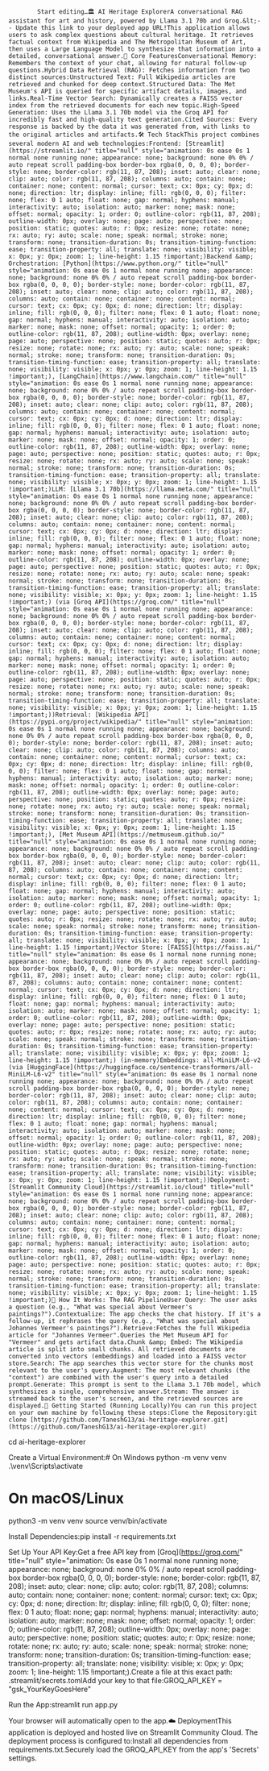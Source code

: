
            Start editing…🏛️ AI Heritage ExplorerA conversational RAG assistant for art and history, powered by Llama 3.1 70b and Groq.&lt;-- Update this link to your deployed app URL!This application allows users to ask complex questions about cultural heritage. It retrieves factual context from Wikipedia and The Metropolitan Museum of Art, then uses a Large Language Model to synthesize that information into a detailed, conversational answer.🌟 Core FeaturesConversational Memory: Remembers the context of your chat, allowing for natural follow-up questions.Hybrid Data Retrieval (RAG): Fetches information from two distinct sources:Unstructured Text: Full Wikipedia articles are retrieved and chunked for deep context.Structured Data: The Met Museum's API is queried for specific artifact details, images, and links.Real-Time Vector Search: Dynamically creates a FAISS vector index from the retrieved documents for each new topic.High-Speed Generation: Uses the Llama 3.1 70b model via the Groq API for incredibly fast and high-quality text generation.Cited Sources: Every response is backed by the data it was generated from, with links to the original articles and artifacts.🛠️ Tech StackThis project combines several modern AI and web technologies:Frontend: [Streamlit](https://streamlit.io/" title="null" style="animation: 0s ease 0s 1 normal none running none; appearance: none; background: none 0% 0% / auto repeat scroll padding-box border-box rgba(0, 0, 0, 0); border-style: none; border-color: rgb(11, 87, 208); inset: auto; clear: none; clip: auto; color: rgb(11, 87, 208); columns: auto; contain: none; container: none; content: normal; cursor: text; cx: 0px; cy: 0px; d: none; direction: ltr; display: inline; fill: rgb(0, 0, 0); filter: none; flex: 0 1 auto; float: none; gap: normal; hyphens: manual; interactivity: auto; isolation: auto; marker: none; mask: none; offset: normal; opacity: 1; order: 0; outline-color: rgb(11, 87, 208); outline-width: 0px; overlay: none; page: auto; perspective: none; position: static; quotes: auto; r: 0px; resize: none; rotate: none; rx: auto; ry: auto; scale: none; speak: normal; stroke: none; transform: none; transition-duration: 0s; transition-timing-function: ease; transition-property: all; translate: none; visibility: visible; x: 0px; y: 0px; zoom: 1; line-height: 1.15 !important;)Backend &amp; Orchestration: [Python](https://www.python.org/" title="null" style="animation: 0s ease 0s 1 normal none running none; appearance: none; background: none 0% 0% / auto repeat scroll padding-box border-box rgba(0, 0, 0, 0); border-style: none; border-color: rgb(11, 87, 208); inset: auto; clear: none; clip: auto; color: rgb(11, 87, 208); columns: auto; contain: none; container: none; content: normal; cursor: text; cx: 0px; cy: 0px; d: none; direction: ltr; display: inline; fill: rgb(0, 0, 0); filter: none; flex: 0 1 auto; float: none; gap: normal; hyphens: manual; interactivity: auto; isolation: auto; marker: none; mask: none; offset: normal; opacity: 1; order: 0; outline-color: rgb(11, 87, 208); outline-width: 0px; overlay: none; page: auto; perspective: none; position: static; quotes: auto; r: 0px; resize: none; rotate: none; rx: auto; ry: auto; scale: none; speak: normal; stroke: none; transform: none; transition-duration: 0s; transition-timing-function: ease; transition-property: all; translate: none; visibility: visible; x: 0px; y: 0px; zoom: 1; line-height: 1.15 !important;), [LangChain](https://www.langchain.com/" title="null" style="animation: 0s ease 0s 1 normal none running none; appearance: none; background: none 0% 0% / auto repeat scroll padding-box border-box rgba(0, 0, 0, 0); border-style: none; border-color: rgb(11, 87, 208); inset: auto; clear: none; clip: auto; color: rgb(11, 87, 208); columns: auto; contain: none; container: none; content: normal; cursor: text; cx: 0px; cy: 0px; d: none; direction: ltr; display: inline; fill: rgb(0, 0, 0); filter: none; flex: 0 1 auto; float: none; gap: normal; hyphens: manual; interactivity: auto; isolation: auto; marker: none; mask: none; offset: normal; opacity: 1; order: 0; outline-color: rgb(11, 87, 208); outline-width: 0px; overlay: none; page: auto; perspective: none; position: static; quotes: auto; r: 0px; resize: none; rotate: none; rx: auto; ry: auto; scale: none; speak: normal; stroke: none; transform: none; transition-duration: 0s; transition-timing-function: ease; transition-property: all; translate: none; visibility: visible; x: 0px; y: 0px; zoom: 1; line-height: 1.15 !important;)LLM: [Llama 3.1 70b](https://llama.meta.com/" title="null" style="animation: 0s ease 0s 1 normal none running none; appearance: none; background: none 0% 0% / auto repeat scroll padding-box border-box rgba(0, 0, 0, 0); border-style: none; border-color: rgb(11, 87, 208); inset: auto; clear: none; clip: auto; color: rgb(11, 87, 208); columns: auto; contain: none; container: none; content: normal; cursor: text; cx: 0px; cy: 0px; d: none; direction: ltr; display: inline; fill: rgb(0, 0, 0); filter: none; flex: 0 1 auto; float: none; gap: normal; hyphens: manual; interactivity: auto; isolation: auto; marker: none; mask: none; offset: normal; opacity: 1; order: 0; outline-color: rgb(11, 87, 208); outline-width: 0px; overlay: none; page: auto; perspective: none; position: static; quotes: auto; r: 0px; resize: none; rotate: none; rx: auto; ry: auto; scale: none; speak: normal; stroke: none; transform: none; transition-duration: 0s; transition-timing-function: ease; transition-property: all; translate: none; visibility: visible; x: 0px; y: 0px; zoom: 1; line-height: 1.15 !important;) (via [Groq API](https://groq.com/" title="null" style="animation: 0s ease 0s 1 normal none running none; appearance: none; background: none 0% 0% / auto repeat scroll padding-box border-box rgba(0, 0, 0, 0); border-style: none; border-color: rgb(11, 87, 208); inset: auto; clear: none; clip: auto; color: rgb(11, 87, 208); columns: auto; contain: none; container: none; content: normal; cursor: text; cx: 0px; cy: 0px; d: none; direction: ltr; display: inline; fill: rgb(0, 0, 0); filter: none; flex: 0 1 auto; float: none; gap: normal; hyphens: manual; interactivity: auto; isolation: auto; marker: none; mask: none; offset: normal; opacity: 1; order: 0; outline-color: rgb(11, 87, 208); outline-width: 0px; overlay: none; page: auto; perspective: none; position: static; quotes: auto; r: 0px; resize: none; rotate: none; rx: auto; ry: auto; scale: none; speak: normal; stroke: none; transform: none; transition-duration: 0s; transition-timing-function: ease; transition-property: all; translate: none; visibility: visible; x: 0px; y: 0px; zoom: 1; line-height: 1.15 !important;))Retrieval: [Wikipedia API](https://pypi.org/project/wikipedia/" title="null" style="animation: 0s ease 0s 1 normal none running none; appearance: none; background: none 0% 0% / auto repeat scroll padding-box border-box rgba(0, 0, 0, 0); border-style: none; border-color: rgb(11, 87, 208); inset: auto; clear: none; clip: auto; color: rgb(11, 87, 208); columns: auto; contain: none; container: none; content: normal; cursor: text; cx: 0px; cy: 0px; d: none; direction: ltr; display: inline; fill: rgb(0, 0, 0); filter: none; flex: 0 1 auto; float: none; gap: normal; hyphens: manual; interactivity: auto; isolation: auto; marker: none; mask: none; offset: normal; opacity: 1; order: 0; outline-color: rgb(11, 87, 208); outline-width: 0px; overlay: none; page: auto; perspective: none; position: static; quotes: auto; r: 0px; resize: none; rotate: none; rx: auto; ry: auto; scale: none; speak: normal; stroke: none; transform: none; transition-duration: 0s; transition-timing-function: ease; transition-property: all; translate: none; visibility: visible; x: 0px; y: 0px; zoom: 1; line-height: 1.15 !important;), [Met Museum API](https://metmuseum.github.io/" title="null" style="animation: 0s ease 0s 1 normal none running none; appearance: none; background: none 0% 0% / auto repeat scroll padding-box border-box rgba(0, 0, 0, 0); border-style: none; border-color: rgb(11, 87, 208); inset: auto; clear: none; clip: auto; color: rgb(11, 87, 208); columns: auto; contain: none; container: none; content: normal; cursor: text; cx: 0px; cy: 0px; d: none; direction: ltr; display: inline; fill: rgb(0, 0, 0); filter: none; flex: 0 1 auto; float: none; gap: normal; hyphens: manual; interactivity: auto; isolation: auto; marker: none; mask: none; offset: normal; opacity: 1; order: 0; outline-color: rgb(11, 87, 208); outline-width: 0px; overlay: none; page: auto; perspective: none; position: static; quotes: auto; r: 0px; resize: none; rotate: none; rx: auto; ry: auto; scale: none; speak: normal; stroke: none; transform: none; transition-duration: 0s; transition-timing-function: ease; transition-property: all; translate: none; visibility: visible; x: 0px; y: 0px; zoom: 1; line-height: 1.15 !important;)Vector Store: [FAISS](https://faiss.ai/" title="null" style="animation: 0s ease 0s 1 normal none running none; appearance: none; background: none 0% 0% / auto repeat scroll padding-box border-box rgba(0, 0, 0, 0); border-style: none; border-color: rgb(11, 87, 208); inset: auto; clear: none; clip: auto; color: rgb(11, 87, 208); columns: auto; contain: none; container: none; content: normal; cursor: text; cx: 0px; cy: 0px; d: none; direction: ltr; display: inline; fill: rgb(0, 0, 0); filter: none; flex: 0 1 auto; float: none; gap: normal; hyphens: manual; interactivity: auto; isolation: auto; marker: none; mask: none; offset: normal; opacity: 1; order: 0; outline-color: rgb(11, 87, 208); outline-width: 0px; overlay: none; page: auto; perspective: none; position: static; quotes: auto; r: 0px; resize: none; rotate: none; rx: auto; ry: auto; scale: none; speak: normal; stroke: none; transform: none; transition-duration: 0s; transition-timing-function: ease; transition-property: all; translate: none; visibility: visible; x: 0px; y: 0px; zoom: 1; line-height: 1.15 !important;) (in-memory)Embeddings: all-MiniLM-L6-v2 (via [HuggingFace](https://huggingface.co/sentence-transformers/all-MiniLM-L6-v2" title="null" style="animation: 0s ease 0s 1 normal none running none; appearance: none; background: none 0% 0% / auto repeat scroll padding-box border-box rgba(0, 0, 0, 0); border-style: none; border-color: rgb(11, 87, 208); inset: auto; clear: none; clip: auto; color: rgb(11, 87, 208); columns: auto; contain: none; container: none; content: normal; cursor: text; cx: 0px; cy: 0px; d: none; direction: ltr; display: inline; fill: rgb(0, 0, 0); filter: none; flex: 0 1 auto; float: none; gap: normal; hyphens: manual; interactivity: auto; isolation: auto; marker: none; mask: none; offset: normal; opacity: 1; order: 0; outline-color: rgb(11, 87, 208); outline-width: 0px; overlay: none; page: auto; perspective: none; position: static; quotes: auto; r: 0px; resize: none; rotate: none; rx: auto; ry: auto; scale: none; speak: normal; stroke: none; transform: none; transition-duration: 0s; transition-timing-function: ease; transition-property: all; translate: none; visibility: visible; x: 0px; y: 0px; zoom: 1; line-height: 1.15 !important;))Deployment: [Streamlit Community Cloud](https://streamlit.io/cloud" title="null" style="animation: 0s ease 0s 1 normal none running none; appearance: none; background: none 0% 0% / auto repeat scroll padding-box border-box rgba(0, 0, 0, 0); border-style: none; border-color: rgb(11, 87, 208); inset: auto; clear: none; clip: auto; color: rgb(11, 87, 208); columns: auto; contain: none; container: none; content: normal; cursor: text; cx: 0px; cy: 0px; d: none; direction: ltr; display: inline; fill: rgb(0, 0, 0); filter: none; flex: 0 1 auto; float: none; gap: normal; hyphens: manual; interactivity: auto; isolation: auto; marker: none; mask: none; offset: normal; opacity: 1; order: 0; outline-color: rgb(11, 87, 208); outline-width: 0px; overlay: none; page: auto; perspective: none; position: static; quotes: auto; r: 0px; resize: none; rotate: none; rx: auto; ry: auto; scale: none; speak: normal; stroke: none; transform: none; transition-duration: 0s; transition-timing-function: ease; transition-property: all; translate: none; visibility: visible; x: 0px; y: 0px; zoom: 1; line-height: 1.15 !important;)🔄 How It Works: The RAG PipelineUser Query: The user asks a question (e.g., "What was special about Vermeer's paintings?").Contextualize: The app checks the chat history. If it's a follow-up, it rephrases the query (e.g., "What was special about Johannes Vermeer's paintings?").Retrieve:Fetches the full Wikipedia article for "Johannes Vermeer".Queries the Met Museum API for "Vermeer" and gets artifact data.Chunk &amp; Embed: The Wikipedia article is split into small chunks. All retrieved documents are converted into vectors (embeddings) and loaded into a FAISS vector store.Search: The app searches this vector store for the chunks most relevant to the user's query.Augment: The most relevant chunks (the "context") are combined with the user's query into a detailed prompt.Generate: This prompt is sent to the Llama 3.1 70b model, which synthesizes a single, comprehensive answer.Stream: The answer is streamed back to the user's screen, and the retrieved sources are displayed.🚀 Getting Started (Running Locally)You can run this project on your own machine by following these steps:Clone the Repository:git clone [https://github.com/TaneshG13/ai-heritage-explorer.git](https://github.com/TaneshG13/ai-heritage-explorer.git)
cd ai-heritage-explorer


Create a Virtual Environment:# On Windows
python -m venv venv
.\venv\Scripts\activate

# On macOS/Linux
python3 -m venv venv
source venv/bin/activate


Install Dependencies:pip install -r requirements.txt


Set Up Your API Key:Get a free API key from [Groq](https://groq.com/" title="null" style="animation: 0s ease 0s 1 normal none running none; appearance: none; background: none 0% 0% / auto repeat scroll padding-box border-box rgba(0, 0, 0, 0); border-style: none; border-color: rgb(11, 87, 208); inset: auto; clear: none; clip: auto; color: rgb(11, 87, 208); columns: auto; contain: none; container: none; content: normal; cursor: text; cx: 0px; cy: 0px; d: none; direction: ltr; display: inline; fill: rgb(0, 0, 0); filter: none; flex: 0 1 auto; float: none; gap: normal; hyphens: manual; interactivity: auto; isolation: auto; marker: none; mask: none; offset: normal; opacity: 1; order: 0; outline-color: rgb(11, 87, 208); outline-width: 0px; overlay: none; page: auto; perspective: none; position: static; quotes: auto; r: 0px; resize: none; rotate: none; rx: auto; ry: auto; scale: none; speak: normal; stroke: none; transform: none; transition-duration: 0s; transition-timing-function: ease; transition-property: all; translate: none; visibility: visible; x: 0px; y: 0px; zoom: 1; line-height: 1.15 !important;).Create a file at this exact path: .streamlit/secrets.tomlAdd your key to that file:GROQ_API_KEY = "gsk_YourKeyGoesHere"


Run the App:streamlit run app.py


Your browser will automatically open to the app.☁️ DeploymentThis application is deployed and hosted live on Streamlit Community Cloud. The deployment process is configured to:Install all dependencies from requirements.txt.Securely load the GROQ_API_KEY from the app's 'Secrets' settings.
